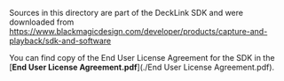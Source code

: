 Sources in this directory are part of the DeckLink SDK and were downloaded from https://www.blackmagicdesign.com/developer/products/capture-and-playback/sdk-and-software

You can find copy of the End User License Agreement for the SDK in the [**End User License Agreement.pdf**](./End User License Agreement.pdf).

